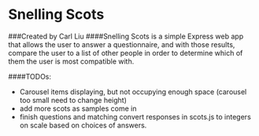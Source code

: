 # Snelling Scots
###Created by Carl Liu
####Snelling Scots is a simple Express web app that allows the user to answer a questionnaire, and with those results, compare the user to a list of other people in order to determine which of them the user is most compatible with.

####TODOs:

- Carousel items displaying, but not occupying enough space (carousel too small need to change height)
- add more scots as samples come in
- finish questions and matching convert responses in scots.js to integers on scale based on choices of answers.